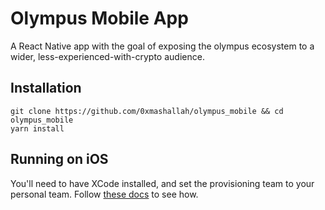 # Olympus Mobile App
A React Native app with the goal of exposing the olympus ecosystem to a wider,
less-experienced-with-crypto audience.

## Installation
```
git clone https://github.com/0xmashallah/olympus_mobile && cd olympus_mobile
yarn install
```

## Running on iOS
You'll need to have XCode installed, and set the provisioning team to your personal team. 
Follow [these docs](https://reactnative.dev/docs/running-on-device#1-plug-in-your-device-via-usb) 
to see how.
